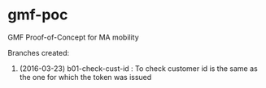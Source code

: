 # gmf-poc
GMF Proof-of-Concept for MA mobility

Branches created:

1. (2016-03-23) b01-check-cust-id : To check customer id is the same as the one for which the token was issued